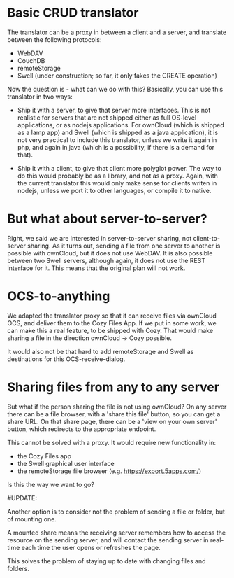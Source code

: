 # Basic CRUD translator

The translator can be a proxy in between a client and a server, and translate between the following protocols:

* WebDAV
* CouchDB
* remoteStorage
* Swell (under construction; so far, it only fakes the CREATE operation)

Now the question is - what can we do with this? Basically, you can use this translator in two ways:

* Ship it with a server, to give that server more interfaces. This is not realistic for servers that are not shipped either
as full OS-level applications, or as nodejs applications. For ownCloud (which is shipped as a lamp app) and Swell (which is
shipped as a java application), it is not very practical to include this translator, unless we write it again in php,
and again in java (which is a possibility, if there is a demand for that).

* Ship it with a client, to give that client more polyglot power. The way to do this would probably be as a library, and not as a
proxy. Again, with the current translator this would only make sense for clients writen in nodejs, unless we port it to other
languages, or compile it to native.

# But what about server-to-server?

Right, we said we are interested in server-to-server sharing, not client-to-server sharing. As it turns out, sending a file from
one server to another is possible with ownCloud, but it does not use WebDAV. It is also possible between two Swell servers, although
again, it does not use the REST interface for it. This means that the original plan will not work.

# OCS-to-anything

We adapted the translator proxy so that it can receive files via ownCloud OCS, and deliver them to the Cozy Files App. If we put in
some work, we can make this a real feature, to be shipped with Cozy. That would make sharing a file in the direction ownCloud -> Cozy
possible.

It would also not be that hard to add remoteStorage and Swell as destinations for this OCS-receive-dialog.

# Sharing files from any to any server

But what if the person sharing the file is not using ownCloud? On any server there can be a file browser, with a 'share this file'
button, so you can get a share URL. On that share page, there can be a 'view on your own server' button, which redirects to the
appropriate endpoint.

This cannot be solved with a proxy. It would require new functionality in:

* the Cozy Files app
* the Swell graphical user interface
* the remoteStorage file browser (e.g. https://export.5apps.com/)

Is this the way we want to go?

#UPDATE:

Another option is to consider not the problem of sending a file or folder, but of mounting one.

A mounted share means the receiving server remembers how to access the resource on the sending server,
and will contact the sending server in real-time each time the user opens or refreshes the page.

This solves the problem of staying up to date with changing files and folders.
